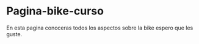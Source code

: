 # Pagina-bike-curso
En esta pagina conoceras todos los aspectos sobre la bike espero que les guste.
